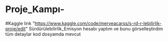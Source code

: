 # Proje_Kampı-
#Kaggle link "https://www.kaggle.com/code/merveacarss/s-rd-r-lebilirlik-proje/edit"
Sürdürülebilirlik_Emisyon hesabı yaptım ve bunu görselleştirdim tüm detaylar kod dosyamda mevcut

